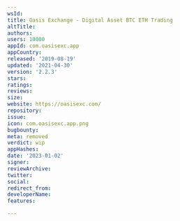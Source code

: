 ```yaml
---
wsId: 
title: Oasis Exchange - Digital Asset BTC ETH Trading
altTitle: 
authors: 
users: 10000
appId: com.oasisexc.app
appCountry: 
released: '2019-08-19'
updated: '2021-04-30'
version: '2.2.3'
stars: 
ratings: 
reviews: 
size: 
website: https://oasisexc.com/
repository: 
issue: 
icon: com.oasisexc.app.png
bugbounty: 
meta: removed
verdict: wip
appHashes: 
date: '2023-01-02'
signer: 
reviewArchive: 
twitter: 
social: 
redirect_from: 
developerName: 
features: 

---
```


